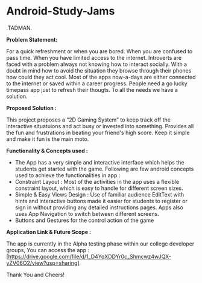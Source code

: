 # Android-Study-Jams
.TADMAN.

<b> Problem Statement: </b>

For a quick refreshment or when you are bored. When you are confused to pass time. When you have limited access to the internet. Introverts are faced with a problem always not knowing how to interact socially. With a doubt in mind how to avoid the situation they browse through their phones how could they act cool. Most of the apps now-a-days are either connected to the internet or saved within a career progress. People need a go lucky timepass app just to refresh their thougts. To all the needs we have a solution.

<b> Proposed Solution : </b>

This project proposes a “2D Gaming System” to keep track off the interactive situatuions and act busy or invested into something. Provides all the fun and frustrations in beating your friend's high score. Keep it simple and make it fun is the main moto.
    	  	
<b> Functionality & Concepts used : </b>

- The App has a very simple and interactive interface which helps the students get started with the game. Following are few android concepts used to achieve the functionalities in app : 
- Constraint Layout : Most of the activities in the app uses a flexible constraint layout, which is easy to handle for different screen sizes.
- Simple & Easy Views Design : Use of familiar audience EditText with hints and interactive buttons made it easier for students to register or sign in without providing any detailed instructions pages. Apps also uses App Navigation to switch between different screens.
- Buttons and Gestures for the control action of the game

<b> Application Link & Future Scope : </b>

The app is currently in the Alpha testing phase within our college developer groups, You can access the app : [https://drive.google.com/file/d/1_D4YqXDDYr0c_Shmcwz4wJQX-yZV06O2/view?usp=sharing].

Thank You and Cheers!
